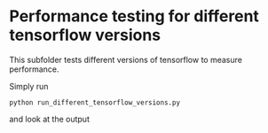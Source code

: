 # Performance testing for different tensorflow versions

This subfolder tests different versions of tensorflow to measure performance.

Simply run

    python run_different_tensorflow_versions.py

and look at the output